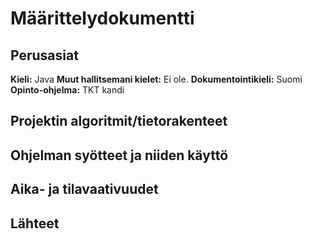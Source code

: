 # Määrittelydokumentti 

## Perusasiat
**Kieli:** Java
**Muut hallitsemani kielet:** Ei ole.
**Dokumentointikieli:** Suomi
**Opinto-ohjelma:** TKT kandi

## Projektin algoritmit/tietorakenteet

## Ohjelman syötteet ja niiden käyttö

## Aika- ja tilavaativuudet

## Lähteet


